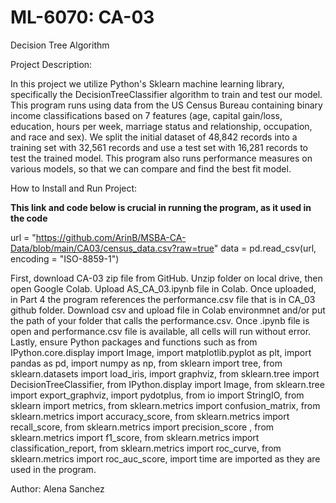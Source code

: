# ML-6070: CA-03

Decision Tree Algorithm

Project Description: 

In this project we utilize Python's Sklearn machine learning library, specifically the DecisionTreeClassifier algorithm to train and test our model. This program runs using data from the US Census Bureau containing binary income classifications based on 7 features (age, capital gain/loss, education, hours per week, marriage status and relationship, occupation, and race and sex). We split the initial dataset of 48,842 records into a training set with 32,561 records and use a test set with 16,281 records to test the trained model. This program also runs performance measures on various models, so that we can compare and find the best fit model.

How to Install and Run Project:

**This link and code below is crucial in running the program, as it used in the code**

url = "https://github.com/ArinB/MSBA-CA-Data/blob/main/CA03/census_data.csv?raw=true"
data = pd.read_csv(url, encoding = "ISO-8859-1") 

First, download CA-03 zip file from GitHub. Unzip folder on local drive, then open Google Colab. Upload AS_CA_03.ipynb file in Colab. Once uploaded, in Part 4 the program references the performance.csv file that is in CA_03 github folder. Download csv and upload file in Colab environmnet and/or put the path of your folder that calls the performance.csv. Once .ipynb file is open and performance.csv file is available, all cells will run without error. Lastly, ensure Python packages and functions such as from IPython.core.display import Image, import matplotlib.pyplot as plt, import pandas as pd, import numpy as np, from sklearn import tree, from sklearn.datasets import load_iris, import graphviz, from sklearn.tree import DecisionTreeClassifier, from IPython.display import Image, from sklearn.tree import export_graphviz, import pydotplus, from io import StringIO, from sklearn import metrics, from sklearn.metrics import confusion_matrix, from sklearn.metrics import accuracy_score, from sklearn.metrics import recall_score, from sklearn.metrics import precision_score , from sklearn.metrics import f1_score, from sklearn.metrics import classification_report, from sklearn.metrics import roc_curve, from sklearn.metrics import roc_auc_score, import time are imported as they are used in the program.

Author: Alena Sanchez
